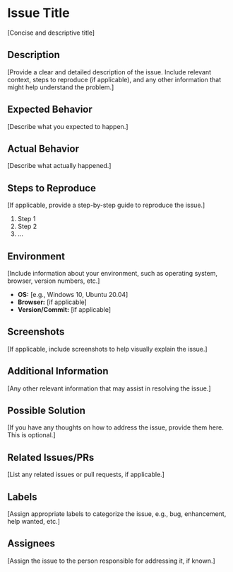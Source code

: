 # Issue Title

[Concise and descriptive title]

## Description

[Provide a clear and detailed description of the issue. Include relevant context, steps to reproduce (if applicable), and any other information that might help understand the problem.]

## Expected Behavior

[Describe what you expected to happen.]

## Actual Behavior

[Describe what actually happened.]

## Steps to Reproduce

[If applicable, provide a step-by-step guide to reproduce the issue.]

1. Step 1
2. Step 2
3. ...

## Environment

[Include information about your environment, such as operating system, browser, version numbers, etc.]

- **OS:** [e.g., Windows 10, Ubuntu 20.04]
- **Browser:** [if applicable]
- **Version/Commit:** [if applicable]

## Screenshots

[If applicable, include screenshots to help visually explain the issue.]

## Additional Information

[Any other relevant information that may assist in resolving the issue.]

## Possible Solution

[If you have any thoughts on how to address the issue, provide them here. This is optional.]

## Related Issues/PRs

[List any related issues or pull requests, if applicable.]

## Labels

[Assign appropriate labels to categorize the issue, e.g., bug, enhancement, help wanted, etc.]

## Assignees

[Assign the issue to the person responsible for addressing it, if known.]
